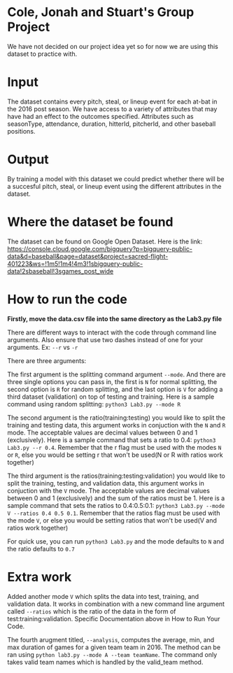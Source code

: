 # Cole, Jonah and Stuart's Group Project
We have not decided on our project idea yet so for now we are using this dataset to practice with.

# Input
The dataset contains every pitch, steal, or lineup event for each at-bat in the 2016 post season. We have access to a variety of attributes that may have had an effect to the outcomes specified. Attributes such as seasonType, attendance, duration, hitterId, pitcherId, and other baseball positions. 

# Output
By training a model with this dataset we could predict whether there will be a succesful pitch, steal, or lineup event using the different attributes in the dataset. 

# Where the dataset be found
The dataset can be found on Google Open Dataset. 
Here is the link: https://console.cloud.google.com/bigquery?p=bigquery-public-data&d=baseball&page=dataset&project=sacred-flight-401223&ws=!1m5!1m4!4m3!1sbigquery-public-data!2sbaseball!3sgames_post_wide

# How to run the code
**Firstly, move the data.csv file into the same directory as the Lab3.py file**

There are different ways to interact with the code through command line arguments. Also ensure that use two dashes instead of one for your arguments. Ex: ```--r``` vs ```-r```

There are three arguments:

The first argument is the splitting command argument ```--mode```. And there are three single options you can pass in, the first is ```N``` for normal splitting, the second option is ```R``` for random splitting, and the last option is ```V``` for adding a third dataset (validation) on top of testing and training. Here is a sample command using random splitting:  ```python3 Lab3.py --mode R```

The second argument is the ratio(training:testing) you would like to split the training and testing data, this argument works in conjuction with the ```N``` and ```R``` mode. The acceptable values are decimal values between 0 and 1 (exclusively). Here is a sample command that sets a ratio to 0.4: ```python3 Lab3.py --r 0.4```. Remember that the r flag must be used with the modes ```N``` or ```R```, else you would be setting r that won't be used(N or R with ratios work together)

The third argument is the ratios(training:testing:validation) you would like to split the training, testing, and validation data, this argument works in conjuction with the ```V``` mode. The acceptable values are decimal values between 0 and 1 (exclusively) and the sum of the ratios must be 1. Here is a sample command that sets the ratios to 0.4:0.5:0.1: ```python3 Lab3.py --mode V --ratios 0.4 0.5 0.1```. Remember that the ratios flag must be used with the mode ```V```, or else you would be setting ratios that won't be used(V and ratios work together)

For quick use, you can run ```python3 Lab3.py``` and the mode defaults to ```N``` and
the ratio defaults to ```0.7```

# Extra work 
Added another mode ```V``` which splits the data into test, training, and validation data. It works in combination with a new command line argument called ```--ratios``` which is the ratio of the data in the form of test:training:validation. Specific Documentation above in How to Run Your Code. 

The fourth arugment titled, ```--analysis```, computes the average, min, and max duration of games for a given team team in 2016. The method can be ran using ```python lab3.py --mode A --team teamName```. The command only takes valid team names which is handled by the valid_team method.